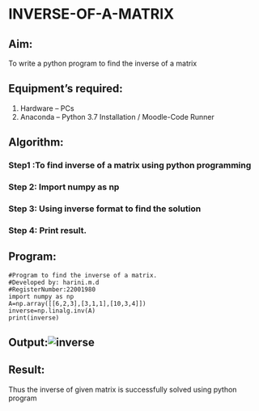 # INVERSE-OF-A-MATRIX
## Aim:
To write a python program to find the inverse of a matrix
## Equipment’s required:
1. 	Hardware – PCs
2. 	Anaconda – Python 3.7 Installation / Moodle-Code Runner
## Algorithm:
### Step1 :To find inverse of a matrix using python programming
### Step 2: Import numpy as np
### Step 3: Using inverse format to find the solution
### Step 4: Print result.

## Program:
```
#Program to find the inverse of a matrix.
#Developed by: harini.m.d
#RegisterNumber:22001980
import numpy as np
A=np.array([[6,2,3],[3,1,1],[10,3,4]])
inverse=np.linalg.inv(A)
print(inverse)
```
## Output:![inverse](https://user-images.githubusercontent.com/113497680/191509509-77f40a58-6ea3-498f-a1f5-d6367c2033fa.png)
## Result:
Thus the inverse of given matrix is successfully solved using python program
